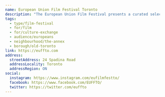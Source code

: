 ```yaml
---
name: European Union Film Festival Toronto
description: "The European Union Film Festival presents a curated selection of 27 outstanding films from 27 EU countries. Now in its 20th year, EUFF showcases the excellence and innovation of independent European cinema, providing a voice for EU filmmakers to reach Canadian audiences. The festival runs annually in November with in-person screenings and online streaming available across Canada."
tags:
  - type/film-festival
  - for/film
  - for/culture-exchange
  - audience/europeans
  - neighbourhood/the-annex
  - borough/old-toronto
link: https://euffto.com
address:
  streetAddress: 24 Spadina Road
  addressLocality: Toronto
  addressRegion: ON
social:
  instagram: https://www.instagram.com/eufilmfestto/
  facebook: https://www.facebook.com/EUFFTO/
  twitter: https://twitter.com/euffto
---
```

